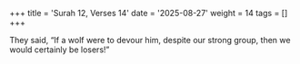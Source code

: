 +++
title = 'Surah 12, Verses 14'
date = '2025-08-27'
weight = 14
tags = []
+++

They said, “If a wolf were to devour him, despite our strong group, then we would certainly be losers!”